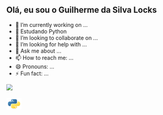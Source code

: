 ## Olá, eu sou o Guilherme da Silva Locks
- 🔭 I’m currently working on ...
- 🌱 Estudando Python
- 👯 I’m looking to collaborate on ...
- 🤔 I’m looking for help with ...
- 💬 Ask me about ...
- 📫 How to reach me: ...
- 😄 Pronouns: ...
- ⚡ Fun fact: ...
<div>
  <a href="https://github.com/GuilhermeLocks">
  <img height="180em" src="https://github-readme-stats.vercel.app/api?username=GuilhermeLocks&show_icons=true&theme=radical&include_all_commits=true&count_private-true"/> 
</div>
<div style="display: inline_block"><br>
<img align="center" alt="Rafa-Python" height="30" width="40" src="https://raw.githubusercontent.com/devicons/devicon/master/icons/python/python-original.svg"> 
</div> 
